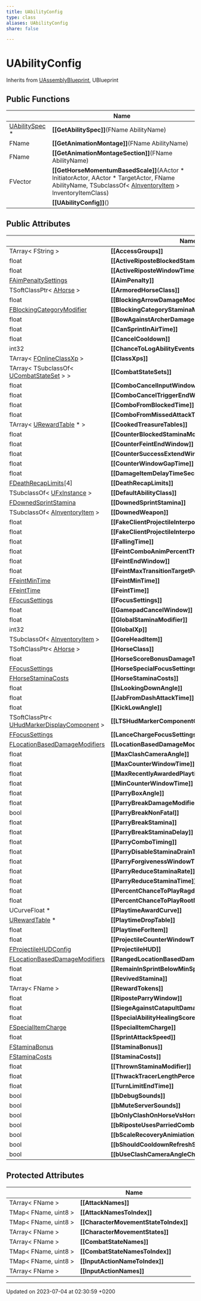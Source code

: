 ```yaml
---
title: UAbilityConfig
type: class
aliases: UAbilityConfig
share: false

---
```


# UAbilityConfig





Inherits from [UAssemblyBlueprint](/docs/SDK/Source/Classes/classUAssemblyBlueprint.md), UBlueprint

## Public Functions

|                | Name           |
| -------------- | -------------- |
| [UAbilitySpec](/docs/SDK/Source/Classes/classUAbilitySpec.md) * | **[[GetAbilitySpec]]**(FName AbilityName) |
| FName | **[[GetAnimationMontage]]**(FName AbilityName) |
| FName | **[[GetAnimationMontageSection]]**(FName AbilityName) |
| FVector | **[[GetHorseMomentumBasedScale]]**(AActor * InitiatorActor, AActor * TargetActor, FName AbilityName, TSubclassOf< [AInventoryItem](/docs/SDK/Source/Classes/classAInventoryItem.md) > InventoryItemClass) |
| | **[[UAbilityConfig]]**() |

## Public Attributes

|                | Name           |
| -------------- | -------------- |
| TArray< FString > | **[[AccessGroups]]**  |
| float | **[[ActiveRiposteBlockedStaminaModifier]]**  |
| float | **[[ActiveRiposteWindowTime]]**  |
| [FAimPenaltySettings](/docs/SDK/Source/Classes/structFAimPenaltySettings.md) | **[[AimPenalty]]**  |
| TSoftClassPtr< [AHorse](/docs/SDK/Source/Classes/classAHorse.md) > | **[[ArmoredHorseClass]]**  |
| float | **[[BlockingArrowDamageModifier]]**  |
| [FBlockingCategoryModifier](/docs/SDK/Source/Classes/structFBlockingCategoryModifier.md) | **[[BlockingCategoryStaminaModifier]]**  |
| float | **[[BowAgainstArcherDamageModifier]]**  |
| float | **[[CanSprintInAirTime]]**  |
| float | **[[CancelCooldown]]**  |
| int32 | **[[ChanceToLogAbilityEvents]]**  |
| TArray< [FOnlineClassXp](/docs/SDK/Source/Classes/structFOnlineClassXp.md) > | **[[ClassXps]]**  |
| TArray< TSubclassOf< [UCombatStateSet](/docs/SDK/Source/Classes/classUCombatStateSet.md) > > | **[[CombatStateSets]]**  |
| float | **[[ComboCancelInputWindow]]**  |
| float | **[[ComboCancelTriggerEndWindow]]**  |
| float | **[[ComboFromBlockedTime]]**  |
| float | **[[ComboFromMissedAttackTime]]**  |
| TArray< [URewardTable](/docs/SDK/Source/Classes/classURewardTable.md) * > | **[[CookedTreasureTables]]**  |
| float | **[[CounterBlockedStaminaModifier]]**  |
| float | **[[CounterFeintEndWindow]]**  |
| float | **[[CounterSuccessExtendWindowTime]]**  |
| float | **[[CounterWindowGapTime]]**  |
| float | **[[DamageItemDelayTimeSeconds]]**  |
| [FDeathRecapLimits](/docs/SDK/Source/Classes/structFDeathRecapLimits.md)[4] | **[[DeathRecapLimits]]**  |
| TSubclassOf< [UFxInstance](/docs/SDK/Source/Classes/classUFxInstance.md) > | **[[DefaultAbilityClass]]**  |
| [FDownedSprintStamina](/docs/SDK/Source/Classes/structFDownedSprintStamina.md) | **[[DownedSprintStamina]]**  |
| TSubclassOf< [AInventoryItem](/docs/SDK/Source/Classes/classAInventoryItem.md) > | **[[DownedWeapon]]**  |
| float | **[[FakeClientProjectileInterpolateExp]]**  |
| float | **[[FakeClientProjectileInterpolateTime]]**  |
| float | **[[FallingTime]]**  |
| float | **[[FeintComboAnimPercentThreshold]]**  |
| float | **[[FeintEndWindow]]**  |
| float | **[[FeintMaxTransitionTargetPercent]]**  |
| [FFeintMinTime](/docs/SDK/Source/Classes/structFFeintMinTime.md) | **[[FeintMinTime]]**  |
| [FFeintTime](/docs/SDK/Source/Classes/structFFeintTime.md) | **[[FeintTime]]**  |
| [FFocusSettings](/docs/SDK/Source/Classes/structFFocusSettings.md) | **[[FocusSettings]]**  |
| float | **[[GamepadCancelWindow]]**  |
| float | **[[GlobalStaminaModifier]]**  |
| int32 | **[[GlobalXp]]**  |
| TSubclassOf< [AInventoryItem](/docs/SDK/Source/Classes/classAInventoryItem.md) > | **[[GoreHeadItem]]**  |
| TSoftClassPtr< [AHorse](/docs/SDK/Source/Classes/classAHorse.md) > | **[[HorseClass]]**  |
| float | **[[HorseScoreBonusDamageThreshold]]**  |
| [FFocusSettings](/docs/SDK/Source/Classes/structFFocusSettings.md) | **[[HorseSpecialFocusSettings]]**  |
| [FHorseStaminaCosts](/docs/SDK/Source/Classes/structFHorseStaminaCosts.md) | **[[HorseStaminaCosts]]**  |
| float | **[[IsLookingDownAngle]]**  |
| float | **[[JabFromDashAttackTime]]**  |
| float | **[[KickLowAngle]]**  |
| TSoftClassPtr< [UHudMarkerDisplayComponent](/docs/SDK/Source/Classes/classUHudMarkerDisplayComponent.md) > | **[[LTSHudMarkerComponentClass]]**  |
| [FFocusSettings](/docs/SDK/Source/Classes/structFFocusSettings.md) | **[[LanceChargeFocusSettings]]**  |
| [FLocationBasedDamageModifiers](/docs/SDK/Source/Classes/structFLocationBasedDamageModifiers.md) | **[[LocationBasedDamageModifiers]]**  |
| float | **[[MaxClashCameraAngle]]**  |
| float | **[[MaxCounterWindowTime]]**  |
| float | **[[MaxRecentlyAwardedPlaytime]]**  |
| float | **[[MinCounterWindowTime]]**  |
| float | **[[ParryBoxAngle]]**  |
| float | **[[ParryBreakDamageModifier]]**  |
| bool | **[[ParryBreakNonFatal]]**  |
| float | **[[ParryBreakStamina]]**  |
| float | **[[ParryBreakStaminaDelay]]**  |
| float | **[[ParryComboTiming]]**  |
| float | **[[ParryDisableStaminaDrainTime]]**  |
| float | **[[ParryForgivenessWindowTime]]**  |
| float | **[[ParryReduceStaminaRate]]**  |
| float | **[[ParryReduceStaminaTime]]**  |
| float | **[[PercentChanceToPlayRagdollInsteadOfAnimation]]**  |
| float | **[[PercentChanceToPlayRootMotionDeathAnimation]]**  |
| UCurveFloat * | **[[PlaytimeAwardCurve]]**  |
| [URewardTable](/docs/SDK/Source/Classes/classURewardTable.md) * | **[[PlaytimeDropTable]]**  |
| float | **[[PlaytimeForItem]]**  |
| float | **[[ProjectileCounterWindowTime]]**  |
| [FProjectileHUDConfig](/docs/SDK/Source/Classes/structFProjectileHUDConfig.md) | **[[ProjectileHUD]]**  |
| [FLocationBasedDamageModifiers](/docs/SDK/Source/Classes/structFLocationBasedDamageModifiers.md) | **[[RangedLocationBasedDamageModifiers]]**  |
| float | **[[RemainInSprintBelowMinSpeedTime]]**  |
| float | **[[RevivedStamina]]**  |
| TArray< FName > | **[[RewardTokens]]**  |
| float | **[[RiposteParryWindow]]**  |
| float | **[[SiegeAgainstCatapultDamageModifier]]**  |
| float | **[[SpecialAbilityHealingScoreModifier]]**  |
| [FSpecialItemCharge](/docs/SDK/Source/Classes/structFSpecialItemCharge.md) | **[[SpecialItemCharge]]**  |
| float | **[[SprintAttackSpeed]]**  |
| [FStaminaBonus](/docs/SDK/Source/Classes/structFStaminaBonus.md) | **[[StaminaBonus]]**  |
| [FStaminaCosts](/docs/SDK/Source/Classes/structFStaminaCosts.md) | **[[StaminaCosts]]**  |
| float | **[[ThrownStaminaModifier]]**  |
| float | **[[ThwackTracerLengthPercent]]**  |
| float | **[[TurnLimitEndTime]]**  |
| bool | **[[bDebugSounds]]**  |
| bool | **[[bMuteServerSounds]]**  |
| bool | **[[bOnlyClashOnHorseVsHorse]]**  |
| bool | **[[bRiposteUsesParriedComboStateOnlyForSlash]]**  |
| bool | **[[bScaleRecoveryAnimiation]]**  |
| bool | **[[bShouldCooldownRefreshStatesResetCooldowns]]**  |
| bool | **[[bUseClashCameraAngleCheck]]**  |

## Protected Attributes

|                | Name           |
| -------------- | -------------- |
| TArray< FName > | **[[AttackNames]]**  |
| TMap< FName, uint8 > | **[[AttackNamesToIndex]]**  |
| TMap< FName, uint8 > | **[[CharacterMovementStateToIndex]]**  |
| TArray< FName > | **[[CharacterMovementStates]]**  |
| TArray< FName > | **[[CombatStateNames]]**  |
| TMap< FName, uint8 > | **[[CombatStateNamesToIndex]]**  |
| TMap< FName, uint8 > | **[[InputActionNameToIndex]]**  |
| TArray< FName > | **[[InputActionNames]]**  |

-------------------------------

Updated on 2023-07-04 at 02:30:59 +0200